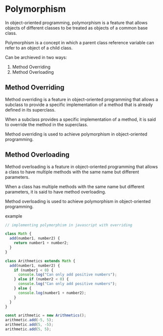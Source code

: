 # Polymorphism

In object-oriented programming, polymorphism is a feature that allows objects of different classes to be treated as objects of a common base class.

Polymorphism is a concept in which a parent class reference variable can refer to an object of a child class.

Can be archieved in two ways:

1. Method Overriding
2. Method Overloading

## Method Overriding

Method overriding is a feature in object-oriented programming that allows a subclass to provide a specific implementation of a method that is already defined in its superclass.

When a subclass provides a specific implementation of a method, it is said to override the method in the superclass.

Method overriding is used to achieve polymorphism in object-oriented programming.

## Method Overloading

Method overloading is a feature in object-oriented programming that allows a class to have multiple methods with the same name but different parameters.

When a class has multiple methods with the same name but different parameters, it is said to have method overloading.

Method overloading is used to achieve polymorphism in object-oriented programming.

example

```js
// implementing polymorphism in javascript with overriding

class Math {
  add(number1, number2) {
    return number1 + number2;
  }
}

class Arithmetics extends Math {
  add(number1, number2) {
    if (number1 < 0) {
      console.log("Can only add positive numbers");
    } else if (number2 < 0) {
      console.log("Can only add positive numbers");
    } else {
      console.log(number1 + number2);
    }
  }
}

const arithmetic = new Arithmetics();
arithmetic.add(-5, 5);
arithmetic.add(5, -5);
arithmetic.add(5, 5);

```

